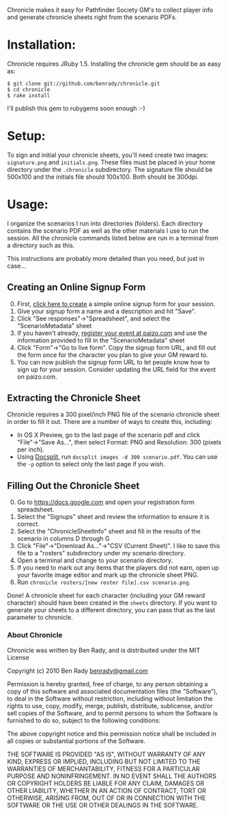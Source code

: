 Chronicle makes it easy for Pathfinder Society GM's to collect player info and generate chronicle sheets right from the scenario PDFs.

# Installation:

Chronicle requires JRuby 1.5. Installing the chronicle gem should be as easy as:

    $ git clone git://github.com/benrady/chronicle.git
    $ cd chronicle
    $ rake install

I'll publish this gem to rubygems soon enough :-)

# Setup:

To sign and initial your chronicle sheets, you'll need create two images: `signature.png` and `initials.png`. These files must be placed in your home directory under the `.chronicle` subdirectory. The signature file should be 500x100 and the initials file should 100x100. Both should be 300dpi.

# Usage:

I organize the scenarios I run into directories (folders). Each directory contains the scenario PDF as well as the other materials I use to run the session. All the chronicle commands listed below are run in a terminal from a directory such as this. 

This instructions are probably more detailed than you need, but just in case...

## Creating an Online Signup Form
0. First, [click here to create](https://docs.google.com/previewtemplate?id=0Ann48md_Q6mkdGtocUJ4NVZhQjVSdWRidzUtU3dKOHc&mode=public) a simple online signup form for your session.
0. Give your signup form a name and a description and hit "Save". 
0. Click "See responses"&rarr;"Spreadsheet", and select the "ScenarioMetadata" sheet
0. If you haven't already, [register your event at paizo.com](https://secure.paizo.com/pathfinderSociety/myAccount/eventCoordinator) and use the information provided to fill in the "ScenarioMetadata" sheet
0. Click "Form"&rarr;"Go to live form". Copy the signup form URL, and fill out the form once for the character you plan to give your GM reward to.
0. You can now publish the signup form URL to let people know how to sign up for your session. Consider updating the URL field for the event on paizo.com.

## Extracting the Chronicle Sheet

Chronicle requires a 300 pixel/inch PNG file of the scenario chronicle sheet in order to fill it out. There are a number of ways to create this, including:

* In OS X Preview, go to the last page of the scenario pdf and click "File"&rarr;"Save As...", then select Format: PNG and Resolution: 300 (pixels per inch).
* Using [Docsplit](http://documentcloud.github.com/docsplit/), run `docsplit images -d 300 scenario.pdf`. You can use the `-p` option to select only the last page if you wish.

## Filling Out the Chronicle Sheet
0. Go to https://docs.google.com and open your registration form spreadsheet.
0. Select the "Signups" sheet and review the information to ensure it is correct.
0. Select the "ChronicleSheetInfo" sheet and fill in the results of the scenario in columns D through G
0. Click "File"&rarr;"Download As..."&rarr;"CSV (Current Sheet)". I like to save this file to a "rosters" subdirectory under my scenario directory.
0. Open a terminal and change to your scenario directory.
0. If you need to mark out any items that the players did not earn, open up your favorite image editor and mark up the chronicle sheet PNG. 
0. Run `chronicle rosters/[new roster file].csv scenario.png`. 

Done! A chronicle sheet for each character (including your GM reward character) should have been created in the `sheets` directory. If you want to generate your sheets to a different directory, you can pass that as the last parameter to chronicle.

### About Chronicle

Chronicle was written by Ben Rady, and is distribuited under the MIT License

Copyright (c) 2010 Ben Rady <benrady@gmail.com>

Permission is hereby granted, free of charge, to any person obtaining a copy
of this software and associated documentation files (the "Software"), to deal
in the Software without restriction, including without limitation the rights
to use, copy, modify, merge, publish, distribute, sublicense, and/or sell
copies of the Software, and to permit persons to whom the Software is
furnished to do so, subject to the following conditions:

The above copyright notice and this permission notice shall be included in
all copies or substantial portions of the Software.

THE SOFTWARE IS PROVIDED "AS IS", WITHOUT WARRANTY OF ANY KIND, EXPRESS OR
IMPLIED, INCLUDING BUT NOT LIMITED TO THE WARRANTIES OF MERCHANTABILITY,
FITNESS FOR A PARTICULAR PURPOSE AND NONINFRINGEMENT. IN NO EVENT SHALL THE
AUTHORS OR COPYRIGHT HOLDERS BE LIABLE FOR ANY CLAIM, DAMAGES OR OTHER
LIABILITY, WHETHER IN AN ACTION OF CONTRACT, TORT OR OTHERWISE, ARISING FROM,
OUT OF OR IN CONNECTION WITH THE SOFTWARE OR THE USE OR OTHER DEALINGS IN
THE SOFTWARE.

